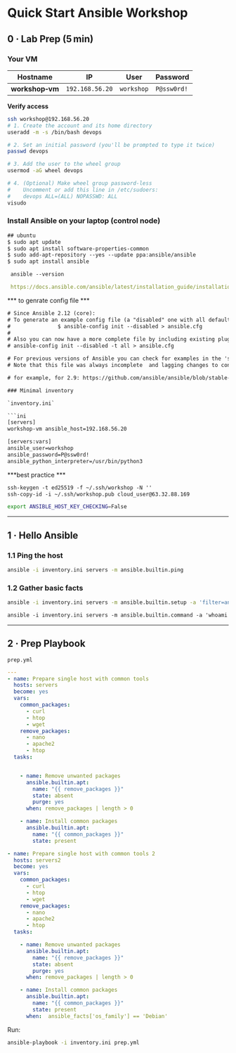 
# Quick Start Ansible Workshop  

## 0 · Lab Prep (5 min)

### Your VM
| Hostname | IP | User | Password |
|---|---|---|---|
| **workshop‑vm** | `192.168.56.20` | `workshop` | `P@ssw0rd!` |

**Verify access**

```bash
ssh workshop@192.168.56.20
# 1. Create the account and its home directory
useradd -m -s /bin/bash devops

# 2. Set an initial password (you'll be prompted to type it twice)
passwd devops

# 3. Add the user to the wheel group
usermod -aG wheel devops

# 4. (Optional) Make wheel group password‑less
#    Uncomment or add this line in /etc/sudoers:
#    devops ALL=(ALL) NOPASSWD: ALL
visudo

```

### Install Ansible on your laptop (control node)

```diff 
## ubuntu
$ sudo apt update
$ sudo apt install software-properties-common
$ sudo add-apt-repository --yes --update ppa:ansible/ansible
$ sudo apt install ansible

 ansible --version
```

```yaml 
 https://docs.ansible.com/ansible/latest/installation_guide/installation_distros.html#installing-distros

```
*** to genrate config file ***
```diff 
# Since Ansible 2.12 (core):
# To generate an example config file (a "disabled" one with all default settings, commented out):
#               $ ansible-config init --disabled > ansible.cfg
#
# Also you can now have a more complete file by including existing plugins:
# ansible-config init --disabled -t all > ansible.cfg

# For previous versions of Ansible you can check for examples in the 'stable' branches of each version
# Note that this file was always incomplete  and lagging changes to configuration settings

# for example, for 2.9: https://github.com/ansible/ansible/blob/stable-2.9/examples/ansible.cfg

```

```diff 
### Minimal inventory

`inventory.ini`

```ini
[servers]
workshop-vm ansible_host=192.168.56.20

[servers:vars]
ansible_user=workshop
ansible_password=P@ssw0rd!
ansible_python_interpreter=/usr/bin/python3
```

***best practice ***
```diff 
ssh-keygen -t ed25519 -f ~/.ssh/workshop -N ''
ssh-copy-id -i ~/.ssh/workshop.pub cloud_user@63.32.88.169
```


```bash
export ANSIBLE_HOST_KEY_CHECKING=False
```

---



## 1 · Hello Ansible

### 1.1 Ping the host

```bash
ansible -i inventory.ini servers -m ansible.builtin.ping
```

### 1.2 Gather basic facts

```bash
ansible -i inventory.ini servers -m ansible.builtin.setup -a 'filter=ansible_distribution*'
```

```diff 
ansible -i inventory.ini servers -m ansible.builtin.command -a 'whoami' -b
```

---

## 2 · Prep Playbook

`prep.yml`

```yaml
---
- name: Prepare single host with common tools
  hosts: servers
  become: yes
  vars:
    common_packages:
      - curl
      - htop
      - wget
    remove_packages:
      - nano           
      - apache2
      - htop
  tasks:


    - name: Remove unwanted packages
      ansible.builtin.apt:
        name: "{{ remove_packages }}"
        state: absent
        purge: yes
      when: remove_packages | length > 0

    - name: Install common packages
      ansible.builtin.apt:
        name: "{{ common_packages }}"
        state: present

- name: Prepare single host with common tools 2
  hosts: servers2
  become: yes
  vars:
    common_packages:
      - curl
      - htop
      - wget
    remove_packages:
      - nano           
      - apache2
      - htop
  tasks:

    - name: Remove unwanted packages
      ansible.builtin.apt:
        name: "{{ remove_packages }}"
        state: absent
        purge: yes
      when: remove_packages | length > 0

    - name: Install common packages
      ansible.builtin.apt:
        name: "{{ common_packages }}"
        state: present
      when:  ansible_facts['os_family'] == 'Debian'

```

Run:

```bash
ansible-playbook -i inventory.ini prep.yml
```
